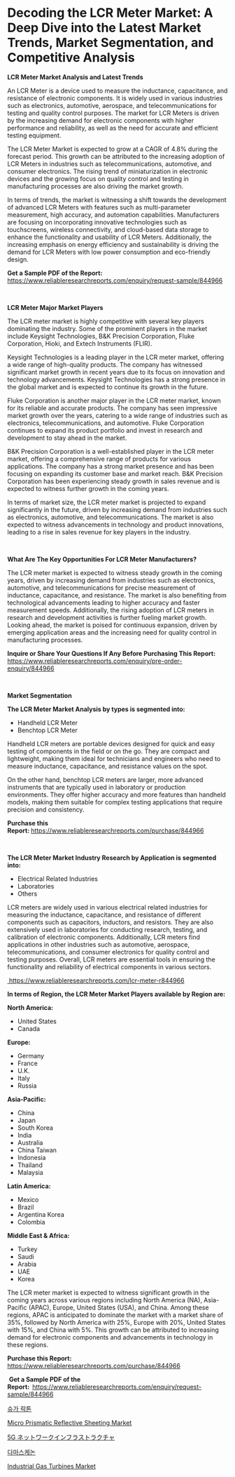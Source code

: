 <p><h1>Decoding the LCR Meter Market: A Deep Dive into the Latest Market Trends, Market Segmentation, and Competitive Analysis</h1></p><p><strong>LCR Meter Market Analysis and Latest Trends</strong></p>
<p><p>An LCR Meter is a device used to measure the inductance, capacitance, and resistance of electronic components. It is widely used in various industries such as electronics, automotive, aerospace, and telecommunications for testing and quality control purposes. The market for LCR Meters is driven by the increasing demand for electronic components with higher performance and reliability, as well as the need for accurate and efficient testing equipment.</p><p>The LCR Meter Market is expected to grow at a CAGR of 4.8% during the forecast period. This growth can be attributed to the increasing adoption of LCR Meters in industries such as telecommunications, automotive, and consumer electronics. The rising trend of miniaturization in electronic devices and the growing focus on quality control and testing in manufacturing processes are also driving the market growth.</p><p>In terms of trends, the market is witnessing a shift towards the development of advanced LCR Meters with features such as multi-parameter measurement, high accuracy, and automation capabilities. Manufacturers are focusing on incorporating innovative technologies such as touchscreens, wireless connectivity, and cloud-based data storage to enhance the functionality and usability of LCR Meters. Additionally, the increasing emphasis on energy efficiency and sustainability is driving the demand for LCR Meters with low power consumption and eco-friendly design.</p></p>
<p><strong>Get a Sample PDF of the Report:&nbsp;</strong> <a href="https://www.reliableresearchreports.com/enquiry/request-sample/844966">https://www.reliableresearchreports.com/enquiry/request-sample/844966</a></p>
<p>&nbsp;</p>
<p><strong>LCR Meter Major Market Players</strong></p>
<p><p>The LCR meter market is highly competitive with several key players dominating the industry. Some of the prominent players in the market include Keysight Technologies, B&K Precision Corporation, Fluke Corporation, Hioki, and Extech Instruments (FLIR).</p><p>Keysight Technologies is a leading player in the LCR meter market, offering a wide range of high-quality products. The company has witnessed significant market growth in recent years due to its focus on innovation and technology advancements. Keysight Technologies has a strong presence in the global market and is expected to continue its growth in the future.</p><p>Fluke Corporation is another major player in the LCR meter market, known for its reliable and accurate products. The company has seen impressive market growth over the years, catering to a wide range of industries such as electronics, telecommunications, and automotive. Fluke Corporation continues to expand its product portfolio and invest in research and development to stay ahead in the market.</p><p>B&K Precision Corporation is a well-established player in the LCR meter market, offering a comprehensive range of products for various applications. The company has a strong market presence and has been focusing on expanding its customer base and market reach. B&K Precision Corporation has been experiencing steady growth in sales revenue and is expected to witness further growth in the coming years.</p><p>In terms of market size, the LCR meter market is projected to expand significantly in the future, driven by increasing demand from industries such as electronics, automotive, and telecommunications. The market is also expected to witness advancements in technology and product innovations, leading to a rise in sales revenue for key players in the industry.</p></p>
<p>&nbsp;</p>
<p><strong>What Are The Key Opportunities For LCR Meter Manufacturers?</strong></p>
<p><p>The LCR meter market is expected to witness steady growth in the coming years, driven by increasing demand from industries such as electronics, automotive, and telecommunications for precise measurement of inductance, capacitance, and resistance. The market is also benefiting from technological advancements leading to higher accuracy and faster measurement speeds. Additionally, the rising adoption of LCR meters in research and development activities is further fueling market growth. Looking ahead, the market is poised for continuous expansion, driven by emerging application areas and the increasing need for quality control in manufacturing processes.</p></p>
<p><strong>Inquire or Share Your Questions If Any Before Purchasing This Report:</strong> <a href="https://www.reliableresearchreports.com/enquiry/pre-order-enquiry/844966">https://www.reliableresearchreports.com/enquiry/pre-order-enquiry/844966</a></p>
<p>&nbsp;</p>
<p><strong>Market Segmentation</strong></p>
<p><strong>The LCR Meter Market Analysis by types is segmented into:</strong></p>
<p><ul><li>Handheld LCR Meter</li><li>Benchtop LCR Meter</li></ul></p>
<p><p>Handheld LCR meters are portable devices designed for quick and easy testing of components in the field or on the go. They are compact and lightweight, making them ideal for technicians and engineers who need to measure inductance, capacitance, and resistance values on the spot. </p><p>On the other hand, benchtop LCR meters are larger, more advanced instruments that are typically used in laboratory or production environments. They offer higher accuracy and more features than handheld models, making them suitable for complex testing applications that require precision and consistency.</p></p>
<p><strong>Purchase this Report:&nbsp;</strong><a href="https://www.reliableresearchreports.com/purchase/844966">https://www.reliableresearchreports.com/purchase/844966</a></p>
<p>&nbsp;</p>
<p><strong>The LCR Meter Market Industry Research by Application is segmented into:</strong></p>
<p><ul><li>Electrical Related Industries</li><li>Laboratories</li><li>Others</li></ul></p>
<p><p>LCR meters are widely used in various electrical related industries for measuring the inductance, capacitance, and resistance of different components such as capacitors, inductors, and resistors. They are also extensively used in laboratories for conducting research, testing, and calibration of electronic components. Additionally, LCR meters find applications in other industries such as automotive, aerospace, telecommunications, and consumer electronics for quality control and testing purposes. Overall, LCR meters are essential tools in ensuring the functionality and reliability of electrical components in various sectors.</p></p>
<p><a href="https://www.reliableresearchreports.com/lcr-meter-r844966">&nbsp;https://www.reliableresearchreports.com/lcr-meter-r844966</a></p>
<p><strong>In terms of Region, the LCR Meter Market Players available by Region are:</strong></p>
<p>
    <p> <strong> North America: </strong>
        <ul>
            <li>United States</li>
            <li>Canada</li>
        </ul>
        </p> 
    <p> <strong> Europe: </strong>
        <ul>
            <li>Germany</li>
            <li>France</li>
            <li>U.K.</li>
            <li>Italy</li>
            <li>Russia</li>
        </ul>
        </p> 
    <p> <strong> Asia-Pacific: </strong>
        <ul>
            <li>China</li>
            <li>Japan</li>
            <li>South Korea</li>
            <li>India</li>
            <li>Australia</li>
            <li>China Taiwan</li>
            <li>Indonesia</li>
            <li>Thailand</li>
            <li>Malaysia</li>
        </ul>
        </p> 
    <p> <strong> Latin America: </strong>
        <ul>
            <li>Mexico</li>
            <li>Brazil</li>
            <li>Argentina Korea</li>
            <li>Colombia</li>
        </ul>
        </p> 
    <p> <strong> Middle East & Africa: </strong>
        <ul>
            <li>Turkey</li>
            <li>Saudi</li>
            <li>Arabia</li>
            <li>UAE</li>
            <li>Korea</li>
        </ul>
    </p>
    </p>
<p><p>The LCR meter market is expected to witness significant growth in the coming years across various regions including North America (NA), Asia-Pacific (APAC), Europe, United States (USA), and China. Among these regions, APAC is anticipated to dominate the market with a market share of 35%, followed by North America with 25%, Europe with 20%, United States with 15%, and China with 5%. This growth can be attributed to increasing demand for electronic components and advancements in technology in these regions.</p></p>
<p><strong>Purchase this Report: </strong><a href="https://www.reliableresearchreports.com/purchase/844966">https://www.reliableresearchreports.com/purchase/844966</a></p>
<p>&nbsp;<strong>Get a Sample PDF of the Report:&nbsp;&nbsp;</strong><a href="https://www.reliableresearchreports.com/enquiry/request-sample/844966">https://www.reliableresearchreports.com/enquiry/request-sample/844966</a></p>
<p><strong></strong></p>
<p><p><a href="https://github.com/vs10l4sfg5c/Market-Research-Report-List-1/blob/main/743361826112.md">슈가 락톤</a></p><p><a href="https://issuu.com/reportprime-2/docs/micro-prismatic-reflective-sheeting_67963cb09cbbb6">Micro Prismatic Reflective Sheeting Market</a></p><p><a href="https://medium.com/@mad.jake/5g%E3%83%8D%E3%83%83%E3%83%88%E3%83%AF%E3%83%BC%E3%82%AF%E3%82%A4%E3%83%B3%E3%83%95%E3%83%A9%E3%82%B9%E3%83%88%E3%83%A9%E3%82%AF%E3%83%81%E3%83%A3%E5%B8%82%E5%A0%B4-%E5%B8%82%E5%A0%B4%E3%82%B7%E3%82%A7%E3%82%A2-%E5%B8%82%E5%A0%B4%E3%83%88%E3%83%AC%E3%83%B3%E3%83%89-%E3%81%8A%E3%82%88%E3%81%B3%E5%B0%86%E6%9D%A5%E3%81%AE%E6%88%90%E9%95%B7%E3%81%AE%E6%8E%A2%E7%B4%A2-5a6d970de491">5G ネットワークインフラストラクチャ</a></p><p><a href="https://github.com/Skyleitney456456/Market-Research-Report-List-1/blob/main/487504126113.md">다마스케논</a></p><p><a href="https://github.com/yemakinde/Market-Research-Report-List-2/blob/main/industrial-gas-turbines-market.md">Industrial Gas Turbines Market</a></p></p>